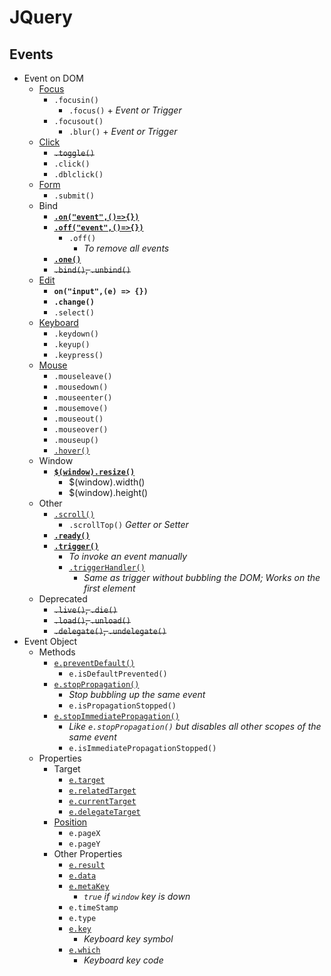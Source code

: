 # JQuery
## Events
- Event on DOM
    - [Focus](jq-focus.html)
        - `.focusin()`
            - `.focus()` + _Event or Trigger_
        - `.focusout()`
            - `.blur()` + _Event or Trigger_
    - [Click](jq-click.html)
        - ~~`.toggle()`~~
        - `.click()`
        - `.dblclick()`
    - [Form](jq-form.html)
        - `.submit()`
    - Bind
        - [**`.on("event",()=>{})`**](jq-bind-on.html)
        - [**`.off("event",()=>{})`**](jq-bind-off.html)
            - `.off()`
                - _To remove all events_
        - [**`.one()`**](jq-bind-one.html)
        - ~~`.bind()`, `.unbind()`~~
    - [Edit](jq-edit.html)
        - **`on("input",(e) => {})`**
        - **`.change()`**
        - `.select()`
    - [Keyboard](jq-keyboard.html)
        - `.keydown()`
        - `.keyup()`
        - `.keypress()`
    - [Mouse](jq-mouse.html)
        - `.mouseleave()`
        - `.mousedown()`
        - `.mouseenter()`
        - `.mousemove()`
        - `.mouseout()`
        - `.mouseover()`
        - `.mouseup()`
        - [`.hover()`](jq-hover.html)
    - Window
        - [**`$(window).resize()`**](jq-resize.html)
            - $(window).width()
            - $(window).height()
    - Other
        - [`.scroll()`](jq-scroll.html)
            - `.scrollTop()` _Getter or Setter_
        - [**`.ready()`**](jq-ready.html)
        - [**`.trigger()`**](jq-trigger.html) 
            - _To invoke an event manually_
            - [`.triggerHandler()`](jq-trigger-handler.html)
                - _Same as trigger without bubbling the DOM; Works on the first element_
    - Deprecated
        - ~~`.live()`, `.die()`~~
        - ~~`.load()`, `.unload()`~~
        - ~~`.delegate()`, `.undelegate()`~~
- Event Object
    - Methods
        - [`e.preventDefault()`](jq-prevent-default.html)
            - `e.isDefaultPrevented()`
        - [`e.stopPropagation()`](jq-stop-propagation.html)
            - _Stop bubbling up the same event_
            - `e.isPropagationStopped()`
        - [`e.stopImmediatePropagation()`](jq-stop-immediate-propagation.html)
            - _Like `e.stopPropagation()` but disables all other scopes of the same event_
            - `e.isImmediatePropagationStopped()`
    - Properties
        - Target
            - [`e.target`](jq-edit.html)
            - [`e.relatedTarget`](jq-related-target.html)
            - [`e.currentTarget`](jq-target.html)
            - [`e.delegateTarget`](jq-target.html)
        - [Position](jq-mouse.html)
            - `e.pageX`
            - `e.pageY`
        - Other Properties
            - [`e.result`](jq-result.html)
            - [`e.data`](jq-data.html)
            - [`e.metaKey`](jq-keyboard.html)
                - _`true` if `window` key is down_
            - `e.timeStamp`
            - `e.type`
            - [`e.key`](jq-keyboard.html)
                - _Keyboard key symbol_
            - [`e.which`](jq-keyboard.html)
                - _Keyboard key code_